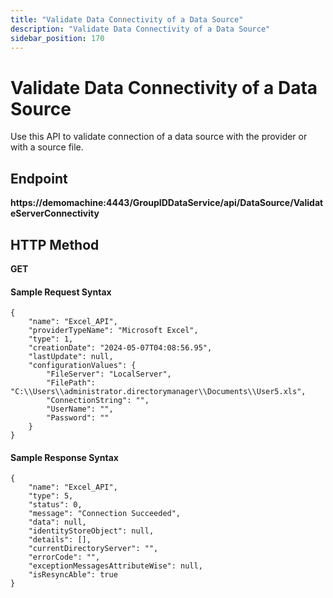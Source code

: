 ```yaml
---
title: "Validate Data Connectivity of a Data Source"
description: "Validate Data Connectivity of a Data Source"
sidebar_position: 170
---
```


# Validate Data Connectivity of a Data Source

Use this API to validate connection of a data source with the provider or with a source file.

## Endpoint

**https://demomachine:4443/GroupIDDataService/api/DataSource/ValidateServerConnectivity**

## HTTP Method

**GET**

#### Sample Request Syntax

```
{
    "name": "Excel_API",
    "providerTypeName": "Microsoft Excel",
    "type": 1,
    "creationDate": "2024-05-07T04:08:56.95",
    "lastUpdate": null,
    "configurationValues": {
        "FileServer": "LocalServer",
        "FilePath": "C:\\Users\\administrator.directorymanager\\Documents\\User5.xls",
        "ConnectionString": "",
        "UserName": "",
        "Password": ""
    }
}
```

#### Sample Response Syntax

```
{
    "name": "Excel_API",
    "type": 5,
    "status": 0,
    "message": "Connection Succeeded",
    "data": null,
    "identityStoreObject": null,
    "details": [],
    "currentDirectoryServer": "",
    "errorCode": "",
    "exceptionMessagesAttributeWise": null,
    "isResyncAble": true
}
```
